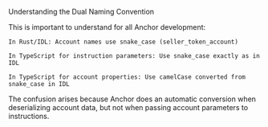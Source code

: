 Understanding the Dual Naming Convention

This is important to understand for all Anchor development:


    In Rust/IDL: Account names use snake_case (seller_token_account)

    In TypeScript for instruction parameters: Use snake_case exactly as in IDL

    In TypeScript for account properties: Use camelCase converted from snake_case in IDL


The confusion arises because Anchor does an automatic conversion when deserializing account data, but not when passing account parameters to instructions.
